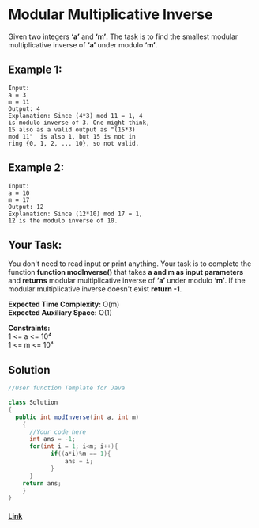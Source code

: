 
# Modular Multiplicative Inverse 

Given two integers **‘a’** and **‘m’**. The task is to find the smallest modular multiplicative inverse of **‘a’** under modulo **‘m’**.

## Example 1:

```
Input:
a = 3
m = 11
Output: 4
Explanation: Since (4*3) mod 11 = 1, 4 
is modulo inverse of 3. One might think,
15 also as a valid output as "(15*3)
mod 11"  is also 1, but 15 is not in 
ring {0, 1, 2, ... 10}, so not valid.
```

## Example 2:

```
Input:
a = 10
m = 17
Output: 12
Explanation: Since (12*10) mod 17 = 1,
12 is the modulo inverse of 10.
```

## Your Task:
You don't need to read input or print anything. Your task is to complete the function **function modInverse()** that takes **a and m as input parameters** and **returns** modular multiplicative inverse of **‘a’** under modulo **‘m’**. If the modular multiplicative inverse doesn't exist **return -1**.

**Expected Time Complexity:** O(m)  
**Expected Auxiliary Space:** O(1)

**Constraints:**  
1 <= a <= 10⁴  
1 <= m <= 10⁴

## Solution
```java
//User function Template for Java

class Solution
{
  public int modInverse(int a, int m)
    {
      //Your code here
      int ans = -1;
      for(int i = 1; i<m; i++){
            if((a*i)%m == 1){
                ans = i;
            }    
      }
    return ans;    
    }
}

```

#### [Link](https://practice.geeksforgeeks.org/problems/modular-multiplicative-inverse-1587115620/1/?track=DSASP-Mathematics&batchId=154)